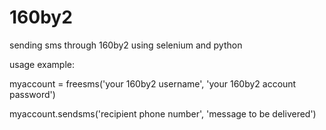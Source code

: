# 160by2
sending sms through 160by2 using selenium and python

usage example:

myaccount = freesms('your 160by2 username', 'your 160by2 account password')

myaccount.sendsms('recipient phone number', 'message to be delivered')
